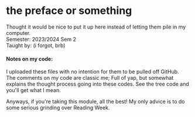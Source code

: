 # the preface or something
Thought it would be nice to put it up here instead of letting them pile in my computer.  
Semester: 2023/2024 Sem 2  
Taught by: (i forgot, brb)

#### Notes on my code:
I uploaded these files with no intention for them to be pulled off GitHub.  
The comments on my code are classic me; Full of yap, but somewhat explains the thought process going into these codes. See the tree code and you'll get what I mean.

Anyways, if you're taking this module, all the best! My only advice is to do some serious grinding over Reading Week.
